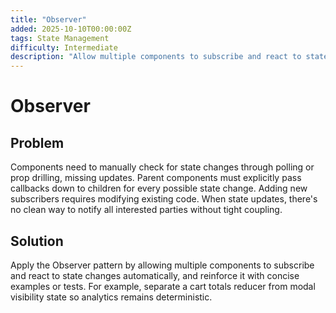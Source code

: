 ```yaml
---
title: "Observer"
added: 2025-10-10T00:00:00Z
tags: State Management
difficulty: Intermediate
description: "Allow multiple components to subscribe and react to state changes automatically."
---
```

# Observer

## Problem

Components need to manually check for state changes through polling or prop drilling, missing updates. Parent components must explicitly pass callbacks down to children for every possible state change. Adding new subscribers requires modifying existing code. When state updates, there's no clean way to notify all interested parties without tight coupling.

## Solution

Apply the Observer pattern by allowing multiple components to subscribe and react to state changes automatically, and reinforce it with concise examples or tests. For example, separate a cart totals reducer from modal visibility state so analytics remains deterministic.
